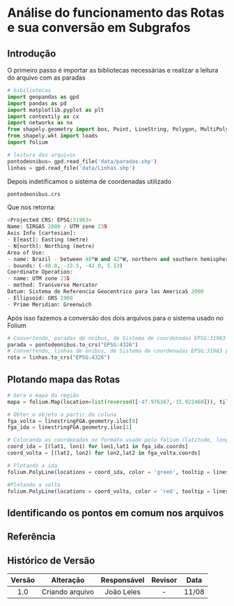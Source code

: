 # Análise do funcionamento das Rotas e sua conversão em Subgrafos

## Introdução

O primeiro passo é importar as bibliotecas necessárias e realizar a leitura do arquivo com as paradas

```python
# bibiliotecas
import geopandas as gpd
import pandas as pd
import matplotlib.pyplot as plt
import contextily as cx
import networkx as nx
from shapely.geometry import box, Point, LineString, Polygon, MultiPolygon
from shapely.wkt import loads
import folium

# leitura dos arquivos
pontodeonibus= gpd.read_file('data/paradas.shp')
linhas = gpd.read_file('data/Linhas.shp')
```

Depois indetificamos o sistema de coordenadas utilizado 

```python
pontodeonibus.crs
```

Que nos retorna:

```python
<Projected CRS: EPSG:31983>
Name: SIRGAS 2000 / UTM zone 23S
Axis Info [cartesian]:
- E[east]: Easting (metre)
- N[north]: Northing (metre)
Area of Use:
- name: Brazil - between 48°W and 42°W, northern and southern hemispheres, onshore and offshore.
- bounds: (-48.0, -33.5, -42.0, 5.13)
Coordinate Operation:
- name: UTM zone 23S
- method: Transverse Mercator
Datum: Sistema de Referencia Geocentrico para las AmericaS 2000
- Ellipsoid: GRS 1980
- Prime Meridian: Greenwich
```

Após isso fazemos a conversão dos dois arquivos para o sistema usado no Folium

```python
# Convertendo, paradas de onibus, de Sistema de coordenadas EPSG:31983 para EPSG:4326
parada = pontodeonibus.to_crs("EPSG:4326")
# Convertendo, linhas de onibus, de Sistema de coordenadas EPSG:31983 para EPSG:4326
rota = linhas.to_crs("EPSG:4326")
```

## Plotando mapa das Rotas

```python
# Gera o mapa da região
mapa = folium.Map(location=list(reversed([-47.976167,-15.922460])), tiles="cartodbpositron", zoom_start = 11)

# Obter o objeto a partir da coluna
fga_volta = linestringFGA.geometry.iloc[0]
fga_ida = linestringFGA.geometry.iloc[1]

# Colocando as coordenadas no formato usado pelo folium (latitude, longitude)
coord_ida = [(lat1, lon1) for lon1,lat1 in fga_ida.coords]
coord_volta = [(lat2, lon2) for lon2,lat2 in fga_volta.coords]

# Plotando a ida
folium.PolyLine(locations = coord_ida, color = 'green', tooltip = linestringFGA['linha'].iloc[1]+ ' ' + linestringFGA['sentido'].iloc[1]).add_to(mapa)

#Plotando a volta
folium.PolyLine(locations = coord_volta, color = 'red', tooltip = linestringFGA['linha'].iloc[0]+ ' ' + linestringFGA['sentido'].iloc[0]).add_to(mapa)
```

## Identificando os pontos em comum nos arquivos

## Referência

## Histórico de Versão

| Versão | Alteração | Responsável | Revisor | Data  |
| :----: | :-------: | :---------: | :-----: | :---: | 
| 1.0    | Criando arquivo | João Leles | - | 11/08 |